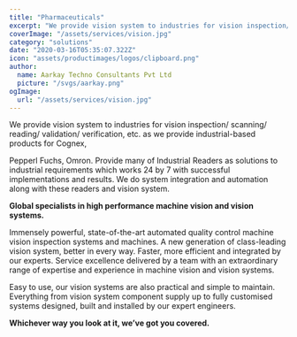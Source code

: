 ```yaml
---
title: "Pharmaceuticals"
excerpt: "We provide vision system to industries for vision inspection/ scanning/ reading/ validation/ verification, etc."
coverImage: "/assets/services/vision.jpg"
category: "solutions"
date: "2020-03-16T05:35:07.322Z"
icon: "assets/productimages/logos/clipboard.png"
author:
  name: Aarkay Techno Consultants Pvt Ltd
  picture: "/svgs/aarkay.png"
ogImage:
  url: "/assets/services/vision.jpg"
---
```


We provide vision system to industries for vision inspection/ scanning/ reading/ validation/ verification, etc. as we provide industrial-based products for Cognex,

Pepperl Fuchs, Omron. Provide many of Industrial Readers as solutions to industrial requirements which works 24 by 7 with successful implementations and results. We do system integration and automation along with these readers and vision system.

**Global specialists in high performance machine vision and vision systems.**

Immensely powerful, state-of-the-art automated quality control machine vision inspection systems and machines.
A new generation of class-leading vision system, better in every way. Faster, more efficient and integrated by our experts.
Service excellence delivered by a team with an extraordinary range of expertise and experience in machine vision and vision systems.

Easy to use, our vision systems are also practical and simple to maintain.
Everything from vision system component supply up to fully customised systems designed, built and installed by our expert engineers.

**Whichever way you look at it, we’ve got you covered.**
